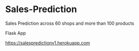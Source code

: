 # Sales-Prediction
Sales Prediction across 60 shops and more than 100 products

Flask App 


https://salespredictionv1.herokuapp.com

